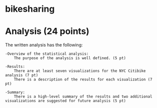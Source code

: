 # bikesharing
# Analysis (24 points)

The written analysis has the following:

    -Overview of the statistical analysis:
        The purpose of the analysis is well defined. (5 pt)

    -Results:
        There are at least seven visualizations for the NYC Citibike analysis (7 pt)
        There is a description of the results for each visualization (7 pt)

    -Summary:
        There is a high-level summary of the results and two additional visualizations are suggested for future analysis (5 pt)
